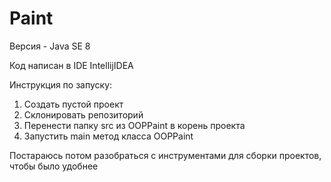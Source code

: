 Paint
===
Версия - Java SE 8

Код написан в IDE IntellijIDEA

Инструкция по запуску:
1. Создать пустой проект
2. Склонировать репозиторий
3. Перенести папку src из OOPPaint в корень проекта
4. Запустить main метод класса OOPPaint

Постараюсь потом разобраться с инструментами для сборки проектов, чтобы было удобнее